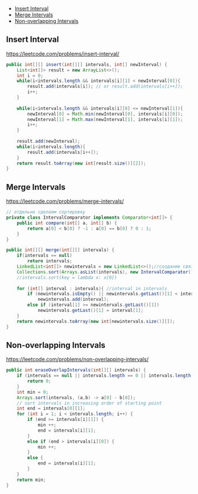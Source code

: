 + [Insert Interval](#insert-interval)
+ [Merge Intervals](#merge-intervals)
+ [Non-overlapping Intervals](#non-overlapping-intervals)

## Insert Interval

https://leetcode.com/problems/insert-interval/

```java
public int[][] insert(int[][] intervals, int[] newInterval) {
    List<int[]> result = new ArrayList<>();
    int i = 0;
    while(i<intervals.length && intervals[i][1] < newInterval[0]){
        result.add(intervals[i]); // or result.add(intervals[i++]);
        i++;
    }
    
    while(i<intervals.length && intervals[i][0] <= newInterval[1]){
        newInterval[0] = Math.min(newInterval[0], intervals[i][0]);
        newInterval[1] = Math.max(newInterval[1], intervals[i][1]);
        i++;
    }
    
    result.add(newInterval);
    while(i<intervals.length){
        result.add(intervals[i++]);
    }
    return result.toArray(new int[result.size()][2]);
}     
```

## Merge Intervals

https://leetcode.com/problems/merge-intervals/

```java
// отдельно сделаем сортировку
private class IntervalComparator implements Comparator<int[]> {
    public int compare(int[] a, int[] b) {
        return a[0] < b[0] ? -1 : a[0] == b[0] ? 0 : 1;
    }
}

public int[][] merge(int[][] intervals) {
    if(intervals == null)
        return intervals;
    LinkedList<int[]> newintervals = new LinkedList<>();//создание связанного списка
    Collections.sort(Arrays.asList(intervals), new IntervalComparator());
    //intervals.sort(key = lambda x: x[0])
    
    for (int[] interval : intervals){ //interval in intervals
        if (newintervals.isEmpty() || newintervals.getLast()[1] < interval[0])
            newintervals.add(interval);
        else if (interval[1] >= newintervals.getLast()[1])
            newintervals.getLast()[1] = interval[1];
    }
    return newintervals.toArray(new int[newintervals.size()][]);
}
```

## Non-overlapping Intervals

https://leetcode.com/problems/non-overlapping-intervals/

```java
public int eraseOverlapIntervals(int[][] intervals) {
    if (intervals == null || intervals.length == 0 || intervals.length == 1) {
        return 0;
    }
    int min = 0;
    Arrays.sort(intervals, (a,b) -> a[0] - b[0]); 
    // sort intervals in increasing order of starting point
    int end = intervals[0][1];
    for (int i = 1; i < intervals.length; i++) {
        if (end >= intervals[i][1]) {
            min ++;
            end = intervals[i][1];
        }
        else if (end > intervals[i][0]) {
            min ++;
        }
        else {
            end = intervals[i][1];
        }
    }
    return min;
}
```